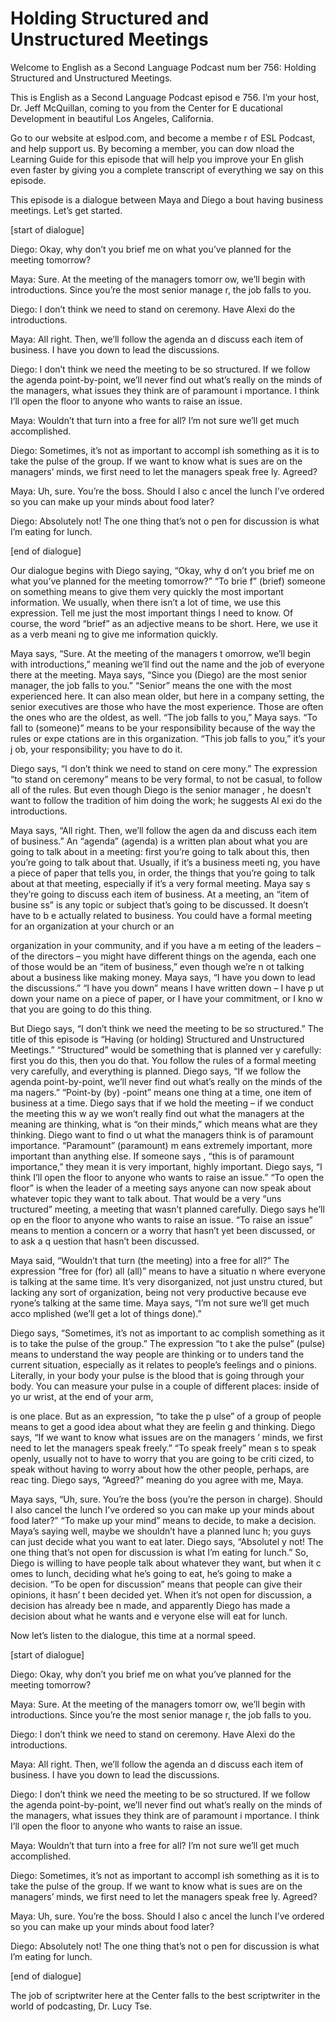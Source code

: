 # Holding Structured and Unstructured Meetings

Welcome to English as a Second Language Podcast num ber 756: Holding Structured and Unstructured Meetings.

This is English as a Second Language Podcast episod e 756.  I’m your host, Dr. Jeff McQuillan, coming to you from the Center for E ducational Development in beautiful Los Angeles, California.

Go to our website at eslpod.com, and become a membe r of ESL Podcast, and help support us.  By becoming a member, you can dow nload the Learning Guide for this episode that will help you improve your En glish even faster by giving you a complete transcript of everything we say on this episode.

This episode is a dialogue between Maya and Diego a bout having business meetings.  Let’s get started.

[start of dialogue]

Diego:  Okay, why don’t you brief me on what you’ve  planned for the meeting tomorrow?

Maya:  Sure.  At the meeting of the managers tomorr ow, we’ll begin with introductions.  Since you’re the most senior manage r, the job falls to you.

Diego:  I don’t think we need to stand on ceremony.   Have Alexi do the introductions.

Maya:  All right.  Then, we’ll follow the agenda an d discuss each item of business.  I have you down to lead the discussions.

Diego:  I don’t think we need the meeting to be so structured.  If we follow the agenda point-by-point, we’ll never find out what’s really on the minds of the managers, what issues they think are of paramount i mportance.  I think I’ll open the floor to anyone who wants to raise an issue.

Maya:  Wouldn’t that turn into a free for all?  I’m  not sure we’ll get much accomplished.

Diego:  Sometimes, it’s not as important to accompl ish something as it is to take the pulse of the group.  If we want to know what is sues are on the managers’ minds, we first need to let the managers speak free ly.  Agreed?

 Maya:  Uh, sure.  You’re the boss.  Should I also c ancel the lunch I’ve ordered so you can make up your minds about food later?

Diego:  Absolutely not!  The one thing that’s not o pen for discussion is what I’m eating for lunch.

[end of dialogue]

Our dialogue begins with Diego saying, “Okay, why d on’t you brief me on what you’ve planned for the meeting tomorrow?”  “To brie f” (brief) someone on something means to give them very quickly the most important information.  We usually, when there isn’t a lot of time, we use this expression.  Tell me just the most important things I need to know.  Of course, the word “brief” as an adjective means to be short.  Here, we use it as a verb meani ng to give me information quickly.

Maya says, “Sure.  At the meeting of the managers t omorrow, we’ll begin with introductions,” meaning we’ll find out the name and  the job of everyone there at the meeting.  Maya says, “Since you (Diego) are the  most senior manager, the job falls to you.”  “Senior” means the one with the  most experienced here.  It can also mean older, but here in a company setting, the  senior executives are those who have the most experience.  Those are often the ones who are the oldest, as well.  “The job falls to you,” Maya says.  “To fall  to (someone)” means to be your responsibility because of the way the rules or expe ctations are in this organization.  “This job falls to you,” it’s your j ob, your responsibility; you have to do it.

Diego says, “I don’t think we need to stand on cere mony.”  The expression “to stand on ceremony” means to be very formal, to not be casual, to follow all of the rules.  But even though Diego is the senior manager , he doesn’t want to follow the tradition of him doing the work; he suggests Al exi do the introductions.

Maya says, “All right.  Then, we’ll follow the agen da and discuss each item of business.”  An “agenda” (agenda) is a written plan about what you are going to talk about in a meeting: first you’re going to talk  about this, then you’re going to talk about that.  Usually, if it’s a business meeti ng, you have a piece of paper that tells you, in order, the things that you’re going to talk about at that meeting, especially if it’s a very formal meeting.  Maya say s they’re going to discuss each item of business.  At a meeting, an “item of busine ss” is any topic or subject that’s going to be discussed.  It doesn’t have to b e actually related to business. You could have a formal meeting for an organization  at your church or an

organization in your community, and if you have a m eeting of the leaders – of the directors – you might have different things on the agenda, each one of those would be an “item of business,” even though we’re n ot talking about a business like making money.  Maya says, “I have you down to lead the discussions.”  “I have you down” means I have written down – I have p ut down your name on a piece of paper, or I have your commitment, or I kno w that you are going to do this thing.

But Diego says, “I don’t think we need the meeting to be so structured.”  The title of this episode is “Having (or holding) Structured and Unstructured Meetings.” “Structured” would be something that is planned ver y carefully: first you do this, then you do that.  You follow the rules of a formal  meeting very carefully, and everything is planned.  Diego says, “If we follow the agenda point-by-point, we’ll never find out what’s really on the minds of the ma nagers.”  “Point-by (by) -point” means one thing at a time, one item of business at a time.  Diego says that if we hold the meeting – if we conduct the meeting this w ay we won’t really find out what the managers at the meaning are thinking, what  is “on their minds,” which means what are they thinking.  Diego want to find o ut what the managers think is of paramount importance.  “Paramount” (paramount) m eans extremely important, more important than anything else.  If someone says , “this is of paramount importance,” they mean it is very important, highly  important.  Diego says, “I think I’ll open the floor to anyone who wants to raise an  issue.”  “To open the floor” is when the leader of a meeting says anyone can now speak about whatever topic they want to talk about.  That would be a very “uns tructured” meeting, a meeting that wasn’t planned carefully.  Diego says he’ll op en the floor to anyone who wants to raise an issue.  “To raise an issue” means  to mention a concern or a worry that hasn’t yet been discussed, or to ask a q uestion that hasn’t been discussed.

Maya said, “Wouldn’t that turn (the meeting) into a  free for all?”  The expression “free for (for) all (all)” means to have a situatio n where everyone is talking at the same time.  It’s very disorganized, not just unstru ctured, but lacking any sort of organization, being not very productive because eve ryone’s talking at the same time.  Maya says, “I’m not sure we’ll get much acco mplished (we’ll get a lot of things done).”

Diego says, “Sometimes, it’s not as important to ac complish something as it is to take the pulse of the group.”  The expression “to t ake the pulse” (pulse) means to understand the way people are thinking or to unders tand the current situation, especially as it relates to people’s feelings and o pinions.  Literally, in your body your pulse is the blood that is going through your body.  You can measure your pulse in a couple of different places: inside of yo ur wrist, at the end of your arm,

is one place.  But as an expression, “to take the p ulse” of a group of people means to get a good idea about what they are feelin g and thinking.  Diego says, “If we want to know what issues are on the managers ’ minds, we first need to let the managers speak freely.”  “To speak freely” mean s to speak openly, usually not to have to worry that you are going to be criti cized, to speak without having to worry about how the other people, perhaps, are reac ting.  Diego says, “Agreed?” meaning do you agree with me, Maya.

Maya says, “Uh, sure.  You’re the boss (you’re the person in charge).  Should I also cancel the lunch I’ve ordered so you can make up your minds about food later?”  “To make up your mind” means to decide, to  make a decision.  Maya’s saying well, maybe we shouldn’t have a planned lunc h; you guys can just decide what you want to eat later.  Diego says, “Absolutel y not!  The one thing that’s not open for discussion is what I’m eating for lunch.”  So, Diego is willing to have people talk about whatever they want, but when it c omes to lunch, deciding what he’s going to eat, he’s going to make a decision.  “To be open for discussion” means that people can give their opinions, it hasn’ t been decided yet.  When it’s not open for discussion, a decision has already bee n made, and apparently Diego has made a decision about what he wants and e veryone else will eat for lunch.

Now let’s listen to the dialogue, this time at a normal speed.

[start of dialogue]

Diego:  Okay, why don’t you brief me on what you’ve  planned for the meeting tomorrow?

Maya:  Sure.  At the meeting of the managers tomorr ow, we’ll begin with introductions.  Since you’re the most senior manage r, the job falls to you.

Diego:  I don’t think we need to stand on ceremony.   Have Alexi do the introductions.

Maya:  All right.  Then, we’ll follow the agenda an d discuss each item of business.  I have you down to lead the discussions.

Diego:  I don’t think we need the meeting to be so structured.  If we follow the agenda point-by-point, we’ll never find out what’s really on the minds of the managers, what issues they think are of paramount i mportance.  I think I’ll open the floor to anyone who wants to raise an issue.

Maya:  Wouldn’t that turn into a free for all?  I’m  not sure we’ll get much accomplished.

Diego:  Sometimes, it’s not as important to accompl ish something as it is to take the pulse of the group.  If we want to know what is sues are on the managers’ minds, we first need to let the managers speak free ly.  Agreed?

Maya:  Uh, sure.  You’re the boss.  Should I also c ancel the lunch I’ve ordered so you can make up your minds about food later?

Diego:  Absolutely not!  The one thing that’s not o pen for discussion is what I’m eating for lunch.

[end of dialogue]

The job of scriptwriter here at the Center falls to  the best scriptwriter in the world of podcasting, Dr. Lucy Tse.





